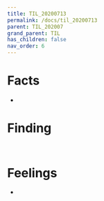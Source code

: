 ```yaml
---
title: TIL_20200713
permalink: /docs/til_20200713
parent: TIL_202007
grand_parent: TIL
has_children: false
nav_order: 6
---
```


# Facts

-

# Finding

##

![]()

# Feelings

-
